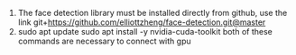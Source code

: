 1) The face detection library must be installed directly from github, use the link git+https://github.com/elliottzheng/face-detection.git@master
2) sudo apt update
   sudo apt install -y nvidia-cuda-toolkit
   both of these commands are necessary to connect with gpu
